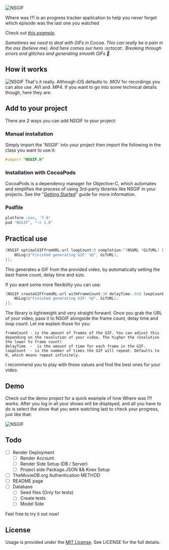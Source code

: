 
![NSGIF](https://dl.dropboxusercontent.com/s/0rq3fr0dtpvwd4h/NSGIF-header.png?dl=0)

Where was I?! is an progress tracker application to help you never forget which episode was the last one you watched


Check out [_this example_](http://files.parsetfss.com/2677410f-fd15-46aa-a2fa-258c85d4da30/tfss-2215cfe6-03b5-4546-8422-d292f875efb9-whom.gif). 

_Sometimes we need to deal with GIFs in Cocoa. This can really be a pain in the ass (believe me). And here comes our hero :octocat:. Breaking through errors and glitches and generating smooth GIFs :dash:._

## How it works
![NSGIF](https://dl.dropboxusercontent.com/s/nsh0s1shh9fbqpu/NSGIF-HIW.png?dl=0)
That's it really. Although iOS defaults to .MOV for recordings you can also use .AVI and .MP4. If you want to go into some technical details though, here they are:

## Add to your project

There are 2 ways you can add NSGIF to your project:

### Manual installation

Simply import the 'NSGIF' into your project then import the following in the class you want to use it: 
```objective-c
#import "NSGIF.h"
```      
### Installation with CocoaPods

CocoaPods is a dependency manager for Objective-C, which automates and simplifies the process of using 3rd-party libraries like NSGIF in your projects. See the "[Getting Started](http://guides.cocoapods.org/syntax/podfile.html)" guide for more information.

### Podfile
```ruby
platform :ios, '7.0'
pod "NSGIF", "~> 1.0"
```

## Practical use
```objective-c
[NSGIF optimalGIFfromURL:url loopCount:0 completion:^(NSURL *GifURL) {
    NSLog(@"Finished generating GIF: %@", GifURL);
}];
```
This generates a GIF from the provided video, by automatically setting the best frame count, delay time and size.

If you want some more flexibility you can use:
```objective-c
[NSGIF createGIFfromURL:url withFrameCount:30 delayTime:.010 loopCount:0 completion:^(NSURL *GifURL) {
    NSLog(@"Finished generating GIF: %@", GifURL);
}];
```
The library is lightweight and very straight forward. Once you grab the URL of your video, pass it to NSGIF alongside the frame count, delay time and loop count. 
Let me explain those for you: 
```
frameCount - is the amount of frames of the GIF. You can adjust this depending on the resolution of your video. The higher the resolution the lower to frame count!
delayTime  -  is the amount of time for each frame in the GIF.
loopCount  - is the number of times the GIF will repeat. Defaults to 0, which means repeat infinitely.
```
I recommend you to play with those values and find the best ones for your video.

## Demo

Check out the demo project for a quick example of how Where was I?! works. After you log in all your shows will be displayed, and all you have to do is select the show that you were watching last to check your progress, just like that:

![NSGIF](https://dl.dropboxusercontent.com/s/p02c6l7rzk6mf6m/NSGIF-HT.gif?dl=0)

## Todo
- [ ] Render Deployment
  - [ ] Render Account.
  - [ ] Render Side Setup (DB / Server)
  - [ ] Project side Package.JSON && Knex Setup
- [ ] TheMovieDB.org Authentication METHOD
- [ ] README page
- [ ] Database
  - [ ] Seed files (Only for tests)
  - [ ] Create tests
  - [ ] Model Side

Feel free to try it out now!

## License
Usage is provided under the [MIT License](http://http//opensource.org/licenses/mit-license.php). See LICENSE for the full details.

